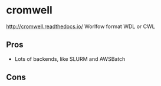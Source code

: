 # cromwell

http://cromwell.readthedocs.io/
Worlfow format WDL or CWL

## Pros

* Lots of backends, like SLURM and AWSBatch

## Cons
